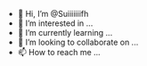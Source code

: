 - 👋 Hi, I’m @Suiiiiiiifh
- 👀 I’m interested in ...
- 🌱 I’m currently learning ...
- 💞️ I’m looking to collaborate on ...
- 📫 How to reach me ...

<!---
Suiiiiiiifh/Suiiiiiiifh is a ✨ special ✨ repository because its `README.md` (this file) appears on your GitHub profile.
You can click the Preview link to take a look at your changes.
--->
